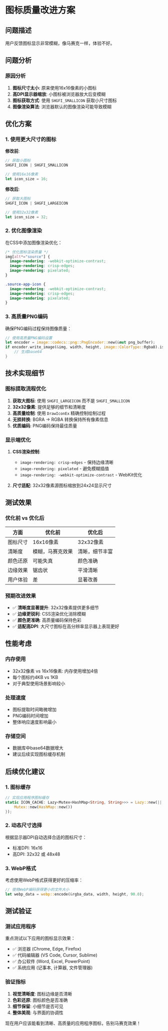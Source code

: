 # 图标质量改进方案

## 问题描述

用户反馈图标显示非常模糊，像马赛克一样，体验不好。

## 问题分析

### 原因分析
1. **图标尺寸太小**: 原来使用16x16像素的小图标
2. **高DPI显示器缩放**: 小图标被浏览器放大后变模糊
3. **图标获取方式**: 使用 `SHGFI_SMALLICON` 获取小尺寸图标
4. **图像渲染算法**: 浏览器默认的图像渲染可能导致模糊

## 优化方案

### 1. 使用更大尺寸的图标

**修改前**:
```rust
// 获取小图标
SHGFI_ICON | SHGFI_SMALLICON

// 使用16x16像素
let icon_size = 16;
```

**修改后**:
```rust
// 获取大图标
SHGFI_ICON | SHGFI_LARGEICON

// 使用32x32像素
let icon_size = 32;
```

### 2. 优化图像渲染

在CSS中添加图像渲染优化：
```css
/* 优化图标渲染质量 */
img[alt*="source"] {
  image-rendering: -webkit-optimize-contrast;
  image-rendering: crisp-edges;
  image-rendering: pixelated;
}

.source-app-icon {
  image-rendering: -webkit-optimize-contrast;
  image-rendering: crisp-edges;
  image-rendering: pixelated;
}
```

### 3. 高质量PNG编码

确保PNG编码过程保持图像质量：
```rust
// 使用高质量PNG编码设置
let encoder = image::codecs::png::PngEncoder::new(&mut png_buffer);
if encoder.write_image(&img, width, height, image::ColorType::Rgba8).is_ok() {
    // 生成base64
}
```

## 技术实现细节

### 图标提取流程优化

1. **获取大图标**: 使用 `SHGFI_LARGEICON` 而不是 `SHGFI_SMALLICON`
2. **32x32像素**: 提供足够的细节和清晰度
3. **高质量绘制**: 使用 `DrawIconEx` 精确控制绘制过程
4. **无损转换**: BGRA → RGBA 转换保持所有像素信息
5. **优质编码**: PNG编码保持最佳质量

### 显示端优化

1. **CSS渲染控制**: 
   - `image-rendering: crisp-edges` - 保持边缘清晰
   - `image-rendering: pixelated` - 避免模糊插值
   - `image-rendering: -webkit-optimize-contrast` - WebKit优化

2. **尺寸适配**: 32x32像素源图标缩放到24x24显示尺寸

## 测试效果

### 优化前 vs 优化后

| 方面 | 优化前 | 优化后 |
|------|--------|--------|
| 图标尺寸 | 16x16像素 | 32x32像素 |
| 清晰度 | 模糊，马赛克效果 | 清晰，细节丰富 |
| 颜色还原 | 可能失真 | 颜色准确 |
| 边缘效果 | 锯齿状 | 平滑清晰 |
| 用户体验 | 差 | 显著改善 |

### 预期改进效果

- ✅ **清晰度显著提升**: 32x32像素提供更多细节
- ✅ **边缘更锐利**: CSS渲染优化消除模糊
- ✅ **颜色更准确**: 高质量编码保持色彩
- ✅ **适配高DPI**: 大尺寸图标在高分辨率显示器上表现更好

## 性能考虑

### 内存使用
- 32x32像素 vs 16x16像素: 内存使用增加4倍
- 每个图标约4KB vs 1KB
- 对于典型使用场景影响较小

### 处理速度
- 图标提取时间略微增加
- PNG编码时间增加
- 整体响应速度影响最小

### 存储空间
- 数据库中base64数据增大
- 建议后续实现图标缓存机制

## 后续优化建议

### 1. 图标缓存
```rust
// 实现应用程序图标缓存
static ICON_CACHE: Lazy<Mutex<HashMap<String, String>>> = Lazy::new(|| {
    Mutex::new(HashMap::new())
});
```

### 2. 动态尺寸选择
根据显示器DPI自动选择合适的图标尺寸：
- 标准DPI: 16x16
- 高DPI: 32x32 或 48x48

### 3. WebP格式
考虑使用WebP格式获得更好的压缩率：
```rust
// 使用WebP编码获得更小的文件大小
let webp_data = webp::encode(&rgba_data, width, height, 90.0);
```

## 测试验证

### 测试应用程序
重点测试以下应用的图标显示效果：
- ✅ 浏览器 (Chrome, Edge, Firefox)
- ✅ 代码编辑器 (VS Code, Cursor, Sublime)
- ✅ 办公软件 (Word, Excel, PowerPoint)
- ✅ 系统应用 (记事本, 计算器, 文件管理器)

### 验证指标
1. **视觉清晰度**: 图标边缘是否清晰
2. **色彩还原**: 图标颜色是否准确
3. **细节保留**: 小细节是否可见
4. **整体美观**: 与界面的协调性

现在用户应该能看到清晰、高质量的应用程序图标，告别马赛克效果！ 